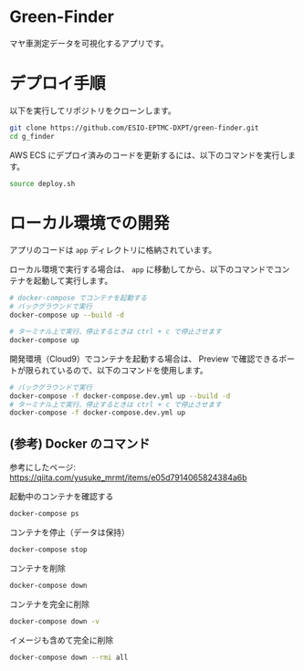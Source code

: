 # Green-Finder

マヤ車測定データを可視化するアプリです。

# デプロイ手順

以下を実行してリポジトリをクローンします。

```bash
git clone https://github.com/ESIO-EPTMC-DXPT/green-finder.git
cd g_finder
```

AWS ECS にデプロイ済みのコードを更新するには、以下のコマンドを実行します。

```bash
source deploy.sh
```

# ローカル環境での開発

アプリのコードは `app` ディレクトリに格納されています。

ローカル環境で実行する場合は、 `app` に移動してから、以下のコマンドでコンテナを起動して実行します。

```bash
# docker-compose でコンテナを起動する
# バックグラウンドで実行
docker-compose up --build -d

# ターミナル上で実行、停止するときは ctrl + c で停止させます
docker-compose up
```

開発環境（Cloud9）でコンテナを起動する場合は、 Preview で確認できるポートが限られているので、以下のコマンドを使用します。

```bash
# バックグラウンドで実行
docker-compose -f docker-compose.dev.yml up --build -d
# ターミナル上で実行、停止するときは ctrl + c で停止させます
docker-compose -f docker-compose.dev.yml up
```

## (参考) Docker のコマンド

参考にしたページ: https://qiita.com/yusuke_mrmt/items/e05d7914065824384a6b

起動中のコンテナを確認する

``` bash
docker-compose ps
```

コンテナを停止（データは保持）

``` bash
docker-compose stop
```

コンテナを削除
``` bash
docker-compose down
```

コンテナを完全に削除

``` bash
docker-compose down -v
```

イメージも含めて完全に削除
``` bash
docker-compose down --rmi all
```
